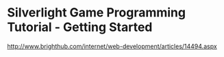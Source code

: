 <!--
id: 184125458
link: http://kevinisom.info/post/184125458/silverlight-game-programming-tutorial-getting-started
slug: silverlight-game-programming-tutorial-getting-started
date: Thu Sep 10 2009 13:38:13 GMT+1200 (NZST)
raw: {"blog_name":"kevinisom","id":184125458,"post_url":"http://kevinisom.info/post/184125458/silverlight-game-programming-tutorial-getting-started","slug":"silverlight-game-programming-tutorial-getting-started","type":"link","date":"2009-09-10 01:38:13 GMT","timestamp":1252546693,"state":"published","format":"html","reblog_key":"Dexuhvu6","tags":[],"short_url":"http://tmblr.co/Zw68YyA_OWI","highlighted":[],"feed_item":"http://www.brighthub.com/internet/web-development/articles/14494.aspx","from_feed_id":"650234","note_count":0,"title":"Silverlight Game Programming Tutorial - Getting Started","url":"http://www.brighthub.com/internet/web-development/articles/14494.aspx","description":""}
publish: 2009-09-010
tags: 
title: Silverlight Game Programming Tutorial - Getting Started
-->


Silverlight Game Programming Tutorial - Getting Started
=======================================================

<http://www.brighthub.com/internet/web-development/articles/14494.aspx>


